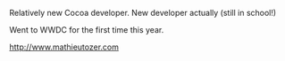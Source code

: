 

Relatively new Cocoa developer. New developer actually (still in school!)

Went to WWDC for the first time this year.

http://www.mathieutozer.com